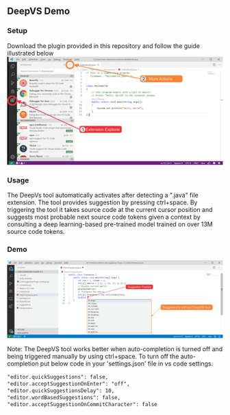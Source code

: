 ## DeepVS Demo

### Setup
Download the plugin provided in this repository and follow the guide illustrated below
![DeepVS Setup Demo](Demo/setup.gif)

### Usage
The DeepVs tool automatically activates after detecting a ".java" file extension. The tool provides suggestion by pressing ctrl+space.
By triggering the tool it takes source code at the current cursor position and suggests most probable next source code tokens given a context by consulting a deep learning-based pre-trained model trained on over 13M source code tokens.

### Demo
![DeepVS Setup Demo](Demo/example.gif)

Note: The DeepVS tool works better when auto-completion is turned off and being triggered manually by using ctrl+space.
To turn off the auto-completion put below code in your 'settings.json' file in vs code settings.

```
"editor.quickSuggestions": false,
"editor.acceptSuggestionOnEnter": "off",
"editor.quickSuggestionsDelay": 10,
"editor.wordBasedSuggestions": false,
"editor.acceptSuggestionOnCommitCharacter": false
```


